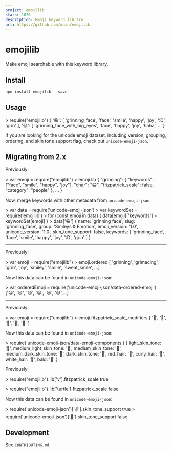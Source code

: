 ```yaml
---
project: emojilib
stars: 1676
description: Emoji keyword library.
url: https://github.com/muan/emojilib
---
```


emojilib
========

Make emoji searchable with this keyword library.

Install
-------

```
npm install emojilib --save
```

Usage
-----

\> require("emojilib")
{
  '😀': \[
    'grinning\_face',
    'face',
    'smile',
    'happy',
    'joy',
    ':D',
    'grin'
  \],
  '😃': \[
    'grinning\_face\_with\_big\_eyes',
    'face',
    'happy',
    'joy',
    'haha',
  ...
}

If you are looking for the unicode emoji dataset, including version, grouping, ordering, and skin tone support flag, check out `unicode-emoji-json`.

Migrating from 2.x
------------------

Previously:

\> var emoji \= require("emojilib")
\> emoji.lib
{
  "grinning": {
    "keywords": \["face", "smile", "happy", "joy"\],
    "char": "😀",
    "fitzpatrick\_scale": false,
    "category": "people"
  },
  ...
}

Now, merge keywords with other metadata from `unicode-emoji-json`:

\> var data \= require('unicode-emoji-json')
\> var keywordSet \= require('emojilib')
\> for (const emoji in data) {
data\[emoji\]\['keywords'\] \= keywordSet\[emoji\]
}
\> data\['😀'\]
{
  name: 'grinning face',
  slug: 'grinning\_face',
  group: 'Smileys & Emotion',
  emoji\_version: '1.0',
  unicode\_version: '1.0',
  skin\_tone\_support: false,
  keywords: \[ 'grinning\_face', 'face', 'smile', 'happy', 'joy', ':D', 'grin' \]
}

* * *

Previously:

\> var emoji \= require("emojilib")
\> emoji.ordered
\[ 'grinning', 'grimacing', 'grin', 'joy', 'smiley', 'smile', 'sweat\_smile', ...\]

Now this data can be found in `unicode-emoji-json`:

\> var orderedEmoji \= require('unicode-emoji-json/data-ordered-emoji')
\['😀', '😃', '😄', '😁', '😆', '😅',...\]

* * *

Previously:

\> var emoji \= require("emojilib")
\> emoji.fitzpatrick\_scale\_modifiers
\[ '🏻', '🏼', '🏽', '🏾', '🏿' \]

Now this data can be found in `unicode-emoji-json`:

\> require('unicode-emoji-json/data-emoji-components')
{
  light\_skin\_tone: '🏻',
  medium\_light\_skin\_tone: '🏼',
  medium\_skin\_tone: '🏽',
  medium\_dark\_skin\_tone: '🏾',
  dark\_skin\_tone: '🏿',
  red\_hair: '🦰',
  curly\_hair: '🦱',
  white\_hair: '🦳',
  bald: '🦲'
}

Previously:

\> require("emojilib").lib\['v'\].fitzpatrick\_scale
true

\> require("emojilib").lib\['turtle'\].fitzpatrick\_scale
false

Now this data can be found in `unicode-emoji-json`:

\> require('unicode-emoji-json')\['✌️'\].skin\_tone\_support
true
\> require('unicode-emoji-json')\['🐢'\].skin\_tone\_support
false

Development
-----------

See `CONTRIBUTING.md`.
